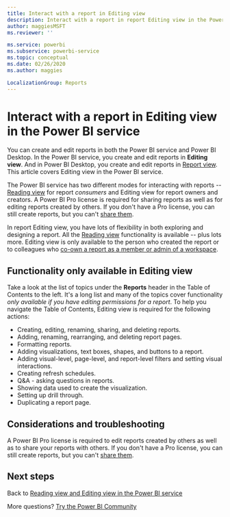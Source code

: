 ```yaml
---
title: Interact with a report in Editing view
description: Interact with a report in report Editing view in the Power BI service
author: maggiesMSFT
ms.reviewer: ''

ms.service: powerbi
ms.subservice: powerbi-service
ms.topic: conceptual
ms.date: 02/26/2020
ms.author: maggies

LocalizationGroup: Reports
---
```

# Interact with a report in Editing view in the Power BI service
You can create and edit reports in both the Power BI service and Power BI Desktop. In the Power BI service, you create and edit reports in **Editing view**. And in Power BI Desktop, you create and edit reports in [Report view](desktop-report-view.md). This article covers Editing view in the Power BI service. 

The Power BI service has two different modes for interacting with reports -- [Reading view](consumer/end-user-reading-view.md) for report *consumers* and Editing view for report owners and creators.  A Power BI Pro license is required for sharing reports as well as for editing reports created by others. If you don't have a Pro license, you can still create reports, but you can't [share them](collaborate-share/service-share-reports.md).    

In report Editing view, you have lots of flexibility in both exploring and designing a report. All the [Reading view](consumer/end-user-reading-view.md) functionality is available -- plus lots more. Editing view is only available to the person who created the report or to colleagues who [co-own a report as a member or admin of a workspace](collaborate-share/service-create-distribute-apps.md).

## Functionality only available in Editing view
Take a look at the list of topics under the **Reports** header in the Table of Contents to the left. It's a long list and many of the topics cover functionality *only available if you have editing permissions for a report*.  To help you navigate the Table of Contents, Editing view is required for the following actions:

* Creating, editing, renaming, sharing, and deleting reports.
* Adding, renaming, rearranging, and deleting report pages.
* Formatting reports.
* Adding visualizations, text boxes, shapes, and buttons to a report.
* Adding visual-level, page-level, and report-level filters and setting visual interactions.
* Creating refresh schedules.
* Q&A - asking questions in reports.
* Showing data used to create the visualization. 
* Setting up drill through.
* Duplicating a report page.

## Considerations and troubleshooting
A Power BI Pro license is required to edit reports created by others as well as to share your reports with others.  If you don't have a Pro license, you can still create reports, but you can't [share them](collaborate-share/service-share-reports.md).


## Next steps
Back to [Reading view and Editing view in the Power BI service](consumer/end-user-reading-view.md)

More questions? [Try the Power BI Community](https://community.powerbi.com/)
